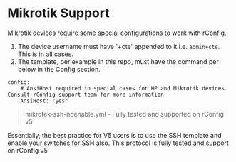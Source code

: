 
# Mikrotik Support

Mikrotik devices require some special configurations to work with rConfig.

1. The device username must have '+cte' appended to it i.e. ```admin+cte```. This is in all cases.
2. The template, per example in this repo, must have the command per below in the Config section.

```
config:
    # AnsiHost required in special cases for HP and Mikrotik devices. Consult rConfig support team for more information
    AnsiHost: "yes"
```

> mikrotek-ssh-noenable.yml - Fully tested and supported on rConfig v5

Essentially, the best practice for V5 users is to use the SSH template and enable your switches for SSH also. This protocol is fully tested and support on rConfig v5
